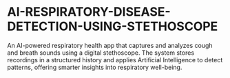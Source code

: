 # AI-RESPIRATORY-DISEASE-DETECTION-USING-STETHOSCOPE
An AI-powered respiratory health app that captures and analyzes cough and breath sounds using a digital stethoscope. The system stores recordings in a structured history and applies Artificial Intelligence to detect patterns, offering smarter insights into respiratory well-being.
